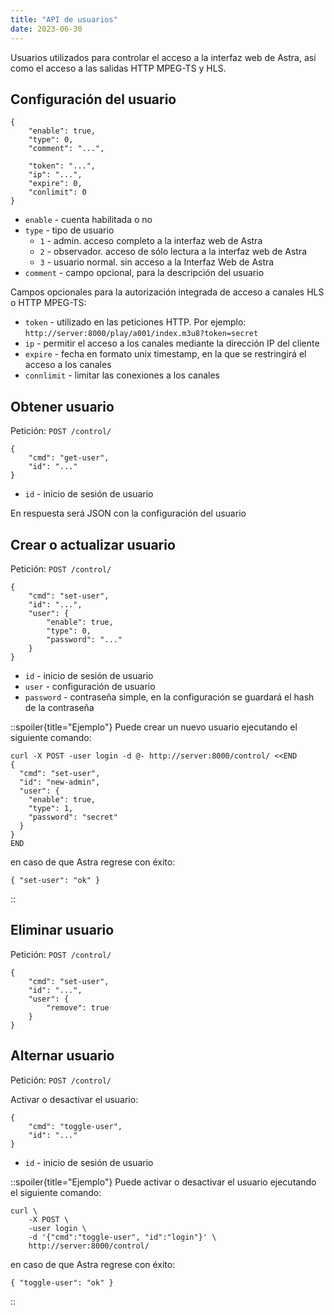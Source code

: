 ```yaml
---
title: "API de usuarios"
date: 2023-06-30
---
```


Usuarios utilizados para controlar el acceso a la interfaz web de Astra, así como el acceso a las salidas HTTP MPEG-TS y HLS.

## Configuración del usuario[](https://help.cesbo.com/astra/admin-guide/api/user#user-configuration)

```
{
    "enable": true,
    "type": 0,
    "comment": "...",

    "token": "...",
    "ip": "...",
    "expire": 0,
    "conlimit": 0
}
```

- `enable` - cuenta habilitada o no
- `type` - tipo de usuario
    - `1` - admin. acceso completo a la interfaz web de Astra
    - `2` - observador. acceso de sólo lectura a la interfaz web de Astra
    - `3` - usuario normal. sin acceso a la Interfaz Web de Astra
- `comment` - campo opcional, para la descripción del usuario

Campos opcionales para la autorización integrada de acceso a canales HLS o HTTP MPEG-TS:

- `token` - utilizado en las peticiones HTTP. Por ejemplo: `http://server:8000/play/a001/index.m3u8?token=secret`
- `ip` - permitir el acceso a los canales mediante la dirección IP del cliente
- `expire` - fecha en formato unix timestamp, en la que se restringirá el acceso a los canales
- `connlimit` - limitar las conexiones a los canales

## Obtener usuario[](https://help.cesbo.com/astra/admin-guide/api/user#get-user)

Petición: `POST /control/`

```
{
    "cmd": "get-user",
    "id": "..."
}
```

- `id` - inicio de sesión de usuario

En respuesta será JSON con la configuración del usuario

## Crear o actualizar usuario[](https://help.cesbo.com/astra/admin-guide/api/user#create-or-update-user)

Petición: `POST /control/`

```
{
    "cmd": "set-user",
    "id": "...",
    "user": {
        "enable": true,
        "type": 0,
        "password": "..."
    }
}
```

- `id` - inicio de sesión de usuario
- `user` - configuración de usuario
- `password` - contraseña simple, en la configuración se guardará el hash de la contraseña

::spoiler{title="Ejemplo"} Puede crear un nuevo usuario ejecutando el siguiente comando:

```
curl -X POST -user login -d @- http://server:8000/control/ <<END
{
  "cmd": "set-user",
  "id": "new-admin",
  "user": {
    "enable": true,
    "type": 1,
    "password": "secret"
  }
}
END
```

en caso de que Astra regrese con éxito:

```
{ "set-user": "ok" }
``` 
::

## Eliminar usuario[](https://help.cesbo.com/astra/admin-guide/api/user#remove-user)

Petición: `POST /control/`

```
{
    "cmd": "set-user",
    "id": "...",
    "user": {
        "remove": true
    }
}
```

## Alternar usuario[](https://help.cesbo.com/astra/admin-guide/api/user#toggle-user)

Petición: `POST /control/`

Activar o desactivar el usuario:

```
{
    "cmd": "toggle-user",
    "id": "..."
}
```

- `id` - inicio de sesión de usuario

::spoiler{title="Ejemplo"} Puede activar o desactivar el usuario ejecutando el siguiente comando:

```
curl \
    -X POST \
    -user login \
    -d '{"cmd":"toggle-user", "id":"login"}' \
    http://server:8000/control/
```

en caso de que Astra regrese con éxito:

```
{ "toggle-user": "ok" }
```
::

